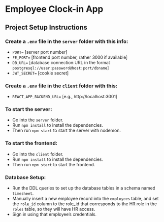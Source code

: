 # Employee Clock-in App

## Project Setup Instructions

### Create a `.env` file in the `server` folder with this info:

- `PORT=` [server port number]
- `FE_PORT=` [frontend port number, rather 3000 if available]
- `DB_URL=` [database connection URL in the format `postgresql://user:password@host:port/dbname`]
- `JWT_SECRET=` [cookie secret]

### Create a `.env` file in the `client` folder with this:

- `REACT_APP_BACKEND_URL=` [e.g., http://localhost:3001]

### To start the server:

- Go into the `server` folder.
- Run `npm install` to install the dependencies.
- Then run `npm start` to start the server with nodemon.

### To start the frontend:

- Go into the `client` folder.
- Run `npm install` to install the dependencies.
- Then run `npm start` to start the frontend.

### Database Setup:

- Run the DDL queries to set up the database tables in a schema named `timesheet`.
- Manually insert a new employee record into the `employees` table, and set the `role_id` column to the role_id that corresponds to the HR role in the `roles` table, so they will have HR access.
- Sign in using that employee’s credentials.
